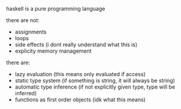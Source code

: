 haskell is a pure programming language

there are not:
- assignments
- loops
- side effects (i dont really understand what this is)
- explicity memory management

there are:
- lazy evaluation (this means only evaluated if access)
- static type system (if something is string, it will always be string)
- automatic type inference (if not explicitly given type, type will be inferred)
- functions as first order objects (idk what this means)